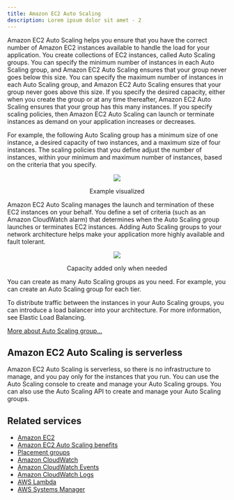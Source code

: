 ```yaml
---
title: Amazon EC2 Auto Scaling
description: Lorem ipsum dolor sit amet - 2
---
```


Amazon EC2 Auto Scaling helps you ensure that you have the correct number of Amazon EC2 instances available to handle the load for your application. You create collections of EC2 instances, called Auto Scaling groups. You can specify the minimum number of instances in each Auto Scaling group, and Amazon EC2 Auto Scaling ensures that your group never goes below this size. You can specify the maximum number of instances in each Auto Scaling group, and Amazon EC2 Auto Scaling ensures that your group never goes above this size. If you specify the desired capacity, either when you create the group or at any time thereafter, Amazon EC2 Auto Scaling ensures that your group has this many instances. If you specify scaling policies, then Amazon EC2 Auto Scaling can launch or terminate instances as demand on your application increases or decreases.

For example, the following Auto Scaling group has a minimum size of one instance, a desired capacity of two instances, and a maximum size of four instances. The scaling policies that you define adjust the number of instances, within your minimum and maximum number of instances, based on the criteria that you specify.

<div>
<div align="center"><img src="https://docs.aws.amazon.com/images/autoscaling/ec2/userguide/images/as-basic-diagram.png" /></div>
<div><p align="center">Example visualized</p></div>
</div>


Amazon EC2 Auto Scaling manages the launch and termination of these EC2 instances on your behalf. You define a set of criteria (such as an Amazon CloudWatch alarm) that determines when the Auto Scaling group launches or terminates EC2 instances. Adding Auto Scaling groups to your network architecture helps make your application more highly available and fault tolerant.

<div>
<div align="center"><img src="https://docs.aws.amazon.com/images/autoscaling/ec2/userguide/images/sample-3-tier-architecture-auto-scaling-diagram.png" /></div>
<div><p align="center">Capacity added only when needed</p></div>
</div>

You can create as many Auto Scaling groups as you need. For example, you can create an Auto Scaling group for each tier.

To distribute traffic between the instances in your Auto Scaling groups, you can introduce a load balancer into your architecture. For more information, see Elastic Load Balancing.

<a target="_self" href="https://aws-notes-taking.netlify.app/docs/Personal-notes/ASG">More about Auto Scaling group...</a>      
      
## Amazon EC2 Auto Scaling is serverless

Amazon EC2 Auto Scaling is serverless, so there is no infrastructure to manage, and you pay only for the instances that you run. You can use the Auto Scaling console to create and manage your Auto Scaling groups. You can also use the Auto Scaling API to create and manage your Auto Scaling groups.

## Related services

- [Amazon EC2](https://aws.amazon.com/ec2/)
- [Amazon EC2 Auto Scaling benefits](https://docs.aws.amazon.com/autoscaling/ec2/userguide/auto-scaling-benefits.html#autoscaling-design-example)
- [Placement groups](https://docs.aws.amazon.com/AWSEC2/latest/UserGuide/placement-groups.html)
- [Amazon CloudWatch](https://aws.amazon.com/cloudwatch/)
- [Amazon CloudWatch Events](https://aws.amazon.com/cloudwatch/events/)
- [Amazon CloudWatch Logs](https://aws.amazon.com/cloudwatch/logs/)
- [AWS Lambda](https://aws.amazon.com/lambda/)
- [AWS Systems Manager](https://aws.amazon.com/systems-manager/)
